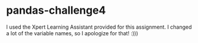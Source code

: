 # pandas-challenge4

I used the Xpert Learning Assistant provided for this assignment. 
I changed a lot of the variable names, so I apologize for that! 
:)))
